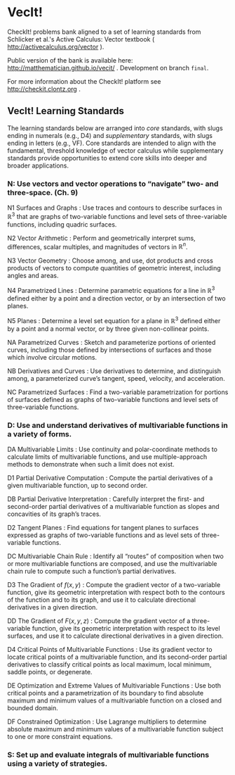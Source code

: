 # VecIt!

CheckIt! problems bank aligned to a set of learning standards from Schlicker et al.'s Active Calculus: Vector textbook ( http://activecalculus.org/vector ).

Public version of the bank is available here: http://matthematician.github.io/vecit/ .
Development on branch `final`.

For more information about the CheckIt! platform see http://checkit.clontz.org .

## VecIt! Learning Standards

The learning standards below are arranged into *core* standards, with slugs ending in numerals (e.g., D4) and *supplementary* standards, with slugs ending in letters (e.g., VF). Core standards are intended to align with the fundamental, threshold knowledge of vector calculus while supplementary standards provide opportunities to extend core skills into deeper and broader applications.

### N: Use vectors and vector operations to “navigate” two- and three-space. (Ch. 9)

N1 Surfaces and Graphs
: Use traces and contours to describe surfaces in $\mathbb{R}^3$ that are graphs of two-variable functions and level sets of three-variable functions, including quadric surfaces.

N2 Vector Arithmetic
: Perform and geometrically interpret sums, differences, scalar multiples, and magnitudes of vectors in $\mathbb{R}^n$.

N3 Vector Geometry
: Choose among, and use, dot products and cross products of vectors to compute quantities of geometric interest, including angles and areas.

N4 Parametrized Lines
: Determine parametric equations for a line in $\mathbb{R}^3$ defined either by a point and a direction vector, or by an intersection of two planes.

N5 Planes
: Determine a level set equation for a plane in $\mathbb{R}^3$ defined either by a point and a normal vector, or by three given non-collinear points.

NA Parametrized Curves
: Sketch and parameterize portions of oriented curves, including those defined by intersections of surfaces and those which involve circular motions.

NB Derivatives and Curves
: Use derivatives to determine, and distinguish among, a parameterized curve’s tangent, speed, velocity, and acceleration.

NC Parametrized Surfaces
: Find a two-variable parametrization for portions of surfaces defined as graphs of two-variable functions and level sets of three-variable functions.

### D: Use and understand derivatives of multivariable functions in a variety of forms.

DA Multivariable Limits
: Use continuity and polar-coordinate methods to calculate limits of multivariable functions, and use multiple-approach methods to demonstrate when such a limit does not exist.

D1 Partial Derivative Computation
: Compute the partial derivatives of a given multivariable function, up to second order.

DB Partial Derivative Interpretation
: Carefully interpret the first- and second-order partial derivatives of a multivariable function as slopes and concavities of its graph’s traces.

D2 Tangent Planes
: Find equations for tangent planes to surfaces expressed as graphs of two-variable functions and as level sets of three-variable functions.

DC Multivariable Chain Rule
: Identify all “routes” of composition when two or more multivariable functions are composed, and use the multivariable chain rule to compute such a function’s partial derivatives.

D3 The Gradient of $f(x,y)$
: Compute the gradient vector of a two-variable function, give its geometric interpretation with respect both to the contours of the function and to its graph, and use it to calculate directional derivatives in a given direction.

DD The Gradient of $F(x,y,z)$
: Compute the gradient vector of a three-variable function, give its geometric interpretation with respect to its level surfaces, and use it to calculate directional derivatives in a given direction.

D4 Critical Points of Multivariable Functions
: Use its gradient vector to locate critical points of a multivariable function, and its second-order partial derivatives to classify critical points as local maximum, local minimum, saddle points, or degenerate.

DE Optimization and Extreme Values of Multivariable Functions
: Use both critical points and a parametrization of its boundary to find absolute maximum and minimum values of a multivariable function on a closed and bounded domain.

DF Constrained Optimization
: Use Lagrange multipliers to determine absolute maximum and minimum values of a multivariable function subject to one or more constraint equations.

### S: Set up and evaluate integrals of multivariable functions using a variety of strategies.
